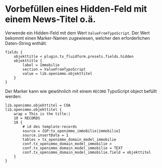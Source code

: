 # Vorbefüllen eines Hidden-Feld mit einem News-Titel o.ä.

Verwende ein Hidden-Feld mit dem Wert `ValueFromTypoScript`. Der Wert bekommt einen Marker-Namen zugewiesen, welcher den erforderlichen Daten-String enthält.

```typo3_typoscript
fields {
	objekttitle < plugin.tx_fluidform.presets.fields.hidden
	objekttitle {
		label = Immobilie
		section = ValueFromTypoScript
		value = lib.openimmo.objekttitel
	}
}
```

Der Marker kann wie gewöhnlich mit einem `RECORD` TypoScript object befüllt werden:

```typo3_typoscript
lib.openimmo.objekttitel = COA
lib.openimmo.objekttitel {
	wrap = This is the title:|
	10 = RECORDS
	10 {
		# id des template-records
		source = {GP:tx_openimmo_immobilie|immobilie}
		source.insertData = 1
		tables = tx_openimmo_domain_model_immobilie
		conf.tx_openimmo_domain_model_immobilie >
		conf.tx_openimmo_domain_model_immobilie = TEXT
		conf.tx_openimmo_domain_model_immobilie.field = objekttitel
	}
}
```
